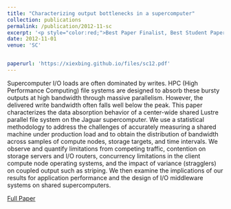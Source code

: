 ```yaml
---
title: "Characterizing output bottlenecks in a supercomputer"
collection: publications
permalink: /publication/2012-11-sc
excerpt: '<p style="color:red;">Best Paper Finalist, Best Student Paper Finalist</p> Bing Xie, Jeff Chase, David Dillow, Oleg Drokin, Scott Klasky, Sarp Oral, Norbert Podhorszki'
date: 2012-11-01
venue: 'SC'


paperurl: 'https://xiexbing.github.io/files/sc12.pdf'
---
```

Supercomputer I/O loads are often dominated by
writes. HPC (High Performance Computing) file systems are
designed to absorb these bursty outputs at high bandwidth
through massive parallelism. However, the delivered write bandwidth often falls well below the peak. This paper characterizes
the data absorption behavior of a center-wide shared Lustre
parallel file system on the Jaguar supercomputer. We use a
statistical methodology to address the challenges of accurately
measuring a shared machine under production load and to
obtain the distribution of bandwidth across samples of compute
nodes, storage targets, and time intervals. We observe and
quantify limitations from competing traffic, contention on storage
servers and I/O routers, concurrency limitations in the client
compute node operating systems, and the impact of variance
(stragglers) on coupled output such as striping. We then examine
the implications of our results for application performance and
the design of I/O middleware systems on shared supercomputers.


[Full Paper](https://xiexbing.github.io/files/sc12.pdf)
